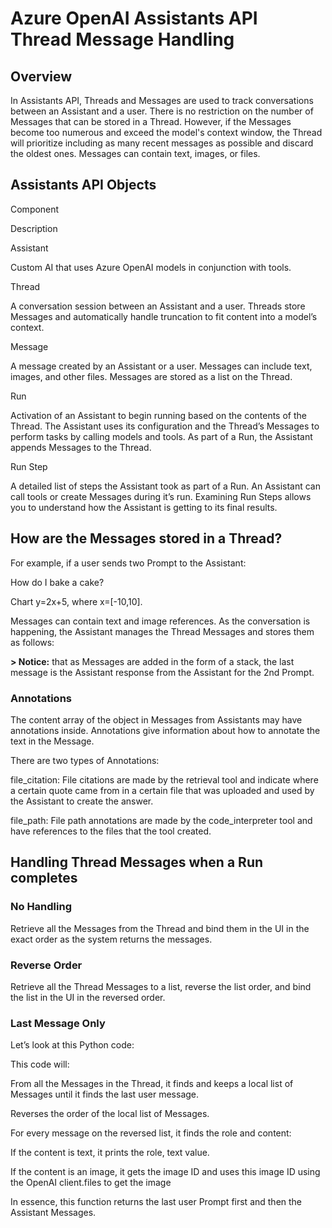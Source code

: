 # Azure OpenAI Assistants API<br/>Thread Message Handling 

## Overview 

In Assistants API, Threads and Messages are used to track conversations between an Assistant and a user. There is no restriction on the number of Messages that can be stored in a Thread. However, if the Messages become too numerous and exceed the model's context window, the Thread will prioritize including as many recent messages as possible and discard the oldest ones. Messages can contain text, images, or files. 

## Assistants API Objects 

Component 

Description 

Assistant 

Custom AI that uses Azure OpenAI models in conjunction with tools. 

Thread 

A conversation session between an Assistant and a user. Threads store Messages and automatically handle truncation to fit content into a model’s context. 

Message 

A message created by an Assistant or a user. Messages can include text, images, and other files. Messages are stored as a list on the Thread. 

Run 

Activation of an Assistant to begin running based on the contents of the Thread. The Assistant uses its configuration and the Thread’s Messages to perform tasks by calling models and tools. As part of a Run, the Assistant appends Messages to the Thread. 

Run Step 

A detailed list of steps the Assistant took as part of a Run. An Assistant can call tools or create Messages during it’s run. Examining Run Steps allows you to understand how the Assistant is getting to its final results. 


## How are the Messages stored in a Thread? 

For example, if a user sends two Prompt to the Assistant: 

How do I bake a cake? 

Chart y=2x+5, where x=[-10,10]. 

Messages can contain text and image references. As the conversation is happening, the Assistant manages the Thread Messages and stores them as follows: 



 

**> Notice:** that as Messages are added in the form of a stack, the last message is the Assistant response from the Assistant for the 2nd Prompt. 

 

### Annotations 

The content array of the object in Messages from Assistants may have annotations inside. Annotations give information about how to annotate the text in the Message. 

 

There are two types of Annotations: 

file_citation: File citations are made by the retrieval tool and indicate where a certain quote came from in a certain file that was uploaded and used by the Assistant to create the answer. 

file_path: File path annotations are made by the code_interpreter tool and have references to the files that the tool created. 

 

## Handling Thread Messages when a Run completes 
 
### No Handling 

Retrieve all the Messages from the Thread and bind them in the UI in the exact order as the system returns the messages. 


### Reverse Order 

Retrieve all the Thread Messages to a list, reverse the list order, and bind the list in the UI in the reversed order. 

### Last Message Only 

Let’s look at this Python code: 




 

This code will: 

From all the Messages in the Thread, it finds and keeps a local list of Messages until it finds the last user message. 

Reverses the order of the local list of Messages. 

For every message on the reversed list, it finds the role and content: 

If the content is text, it prints the role, text value. 

If the content is an image, it gets the image ID and uses this image ID using the OpenAI client.files to get the image 

In essence, this function returns the last user Prompt first and then the Assistant Messages. 
